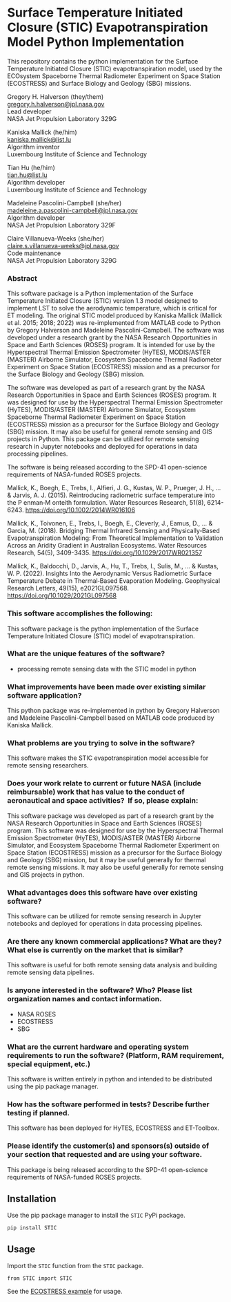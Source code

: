 # Surface Temperature Initiated Closure (STIC) Evapotranspiration Model Python Implementation

This repository contains the python implementation for the Surface Temperature Initiated Closure (STIC) evapotranspiration model, used by the ECOsystem Spaceborne Thermal Radiometer Experiment on Space Station (ECOSTRESS) and Surface Biology and Geology (SBG) missions.

Gregory H. Halverson (they/them)<br>
[gregory.h.halverson@jpl.nasa.gov](mailto:gregory.h.halverson@jpl.nasa.gov)<br>
Lead developer<br>
NASA Jet Propulsion Laboratory 329G

Kaniska Mallick (he/him)<br>
[kaniska.mallick@list.lu](mailto:kaniska.mallick@list.lu)<br>
Algorithm inventor<br>
Luxembourg Institute of Science and Technology

Tian Hu (he/him)<br>
[tian.hu@list.lu](mailto:tian.hu@list.lu)<br>
Algorithm developer<br>
Luxembourg Institute of Science and Technology

Madeleine Pascolini-Campbell (she/her)<br>
[madeleine.a.pascolini-campbell@jpl.nasa.gov](mailto:madeleine.a.pascolini-campbell@jpl.nasa.gov)<br>
Algorithm developer<br>
NASA Jet Propulsion Laboratory 329F

Claire Villanueva-Weeks (she/her)<br>
[claire.s.villanueva-weeks@jpl.nasa.gov](mailto:claire.s.villanueva-weeks@jpl.nasa.gov)<br>
Code maintenance<br>
NASA Jet Propulsion Laboratory 329G

### Abstract

This software package is a Python implementation of the Surface Temperature Initiated Closure (STIC) version 1.3 model designed to implement LST to solve the aerodynamic temperature, which is critical for ET modeling. The original STIC model produced by Kaniska Mallick (Mallick et al. 2015; 2018; 2022) was re-implemented from MATLAB code to Python by Gregory Halverson and Madeleine Pascolini-Campbell. The software was developed under a research grant by the NASA Research Opportunities in Space and Earth Sciences (ROSES) program. It is intended for use by the Hyperspectral Thermal Emission Spectrometer (HyTES), MODIS/ASTER (MASTER) Airborne Simulator, Ecosystem Spaceborne Thermal Radiometer Experiment on Space Station (ECOSTRESS) mission and as a precursor for the Surface Biology and Geology (SBG) mission. 

The software was developed as part of a research grant by the NASA Research Opportunities in Space and Earth Sciences (ROSES) program. It was designed for use by the Hyperspectral Thermal Emission Spectrometer (HyTES), MODIS/ASTER (MASTER) Airborne Simulator, Ecosystem Spaceborne Thermal Radiometer Experiment on Space Station (ECOSTRESS) mission as a precursor for the Surface Biology and Geology (SBG) mission. It may also be useful for general remote sensing and GIS projects in Python. This package can be utilized for remote sensing research in Jupyter notebooks and deployed for operations in data processing pipelines.
 
The software is being released according to the SPD-41 open-science requirements of NASA-funded ROSES projects.
 
Mallick, K., Boegh, E., Trebs, I., Alfieri, J. G., Kustas, W. P., Prueger, J. H., ... & Jarvis, A. J. (2015). Reintroducing radiometric surface temperature into the P enman‐M onteith formulation. Water Resources Research, 51(8), 6214-6243. https://doi.org/10.1002/2014WR016106 

Mallick, K., Toivonen, E., Trebs, I., Boegh, E., Cleverly, J., Eamus, D., ... & Garcia, M. (2018). Bridging Thermal Infrared Sensing and Physically‐Based Evapotranspiration Modeling: From Theoretical Implementation to Validation Across an Aridity Gradient in Australian Ecosystems. Water Resources Research, 54(5), 3409-3435. https://doi.org/10.1029/2017WR021357

Mallick, K., Baldocchi, D., Jarvis, A., Hu, T., Trebs, I., Sulis, M., ... & Kustas, W. P. (2022). Insights Into the Aerodynamic Versus Radiometric Surface Temperature Debate in Thermal‐Based Evaporation Modeling. Geophysical Research Letters, 49(15), e2021GL097568. https://doi.org/10.1029/2021GL097568

### This software accomplishes the following:

This software package is the python implementation of the Surface Temperature Initiated Closure (STIC) model of evapotranspiration.

### What are the unique features of the software?

- processing remote sensing data with the STIC model in python

### What improvements have been made over existing similar software application?

This python package was re-implemented in python by Gregory Halverson and Madeleine Pascolini-Campbell based on MATLAB code produced by Kaniska Mallick.

### What problems are you trying to solve in the software?

This software makes the STIC evapotranspiration model accessible for remote sensing researchers.

### Does your work relate to current or future NASA (include reimbursable) work that has value to the conduct of aeronautical and space activities?  If so, please explain:

This software package was developed as part of a research grant by the NASA Research Opportunities in Space and Earth Sciences (ROSES) program. This software was designed for use by the Hyperspectral Thermal Emission Spectrometer (HyTES),  MODIS/ASTER (MASTER) Airborne Simulator, and Ecosystem Spaceborne Thermal Radiometer Experiment on Space Station (ECOSTRESS) mission as a precursor for the Surface Biology and Geology (SBG) mission, but it may be useful generally for thermal remote sensing missions. It may also be useful generally for remote sensing and GIS projects in python.

### What advantages does this software have over existing software?

This software can be utilized for remote sensing research in Jupyter notebooks and deployed for operations in data processing pipelines.

### Are there any known commercial applications? What are they? What else is currently on the market that is similar?

This software is useful for both remote sensing data analysis and building remote sensing data pipelines.

### Is anyone interested in the software? Who? Please list organization names and contact information.

- NASA ROSES
- ECOSTRESS
- SBG

### What are the current hardware and operating system requirements to run the software? (Platform, RAM requirement, special equipment, etc.) 

This software is written entirely in python and intended to be distributed using the pip package manager.

### How has the software performed in tests? Describe further testing if planned. 

This software has been deployed for HyTES, ECOSTRESS and ET-Toolbox.

### Please identify the customer(s) and sponsors(s) outside of your section that requested and are using your software. 

This package is being released according to the SPD-41 open-science requirements of NASA-funded ROSES projects.

## Installation

Use the pip package manager to install the `STIC` PyPi package.

```
pip install STIC
```

## Usage

Import the `STIC` function from the `STIC` package.

```
from STIC import STIC
```

See the [ECOSTRESS example](ECOSTRESS%20Example.ipynb) for usage.
